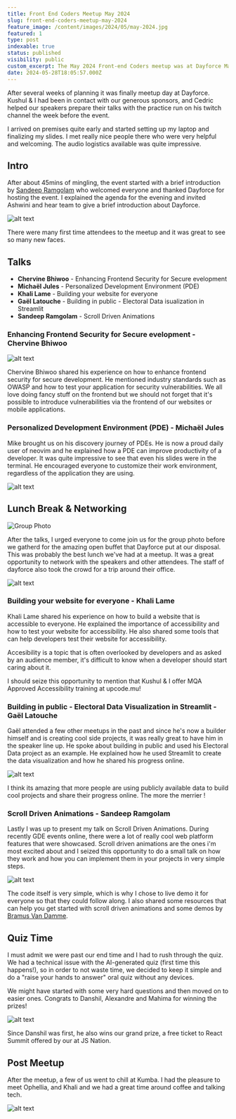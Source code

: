 ```yaml
---
title: Front End Coders Meetup May 2024
slug: front-end-coders-meetup-may-2024
feature_image: /content/images/2024/05/may-2024.jpg
featured: 1
type: post
indexable: true
status: published
visibility: public
custom_excerpt: The May 2024 Front-end Coders meetup was at Dayforce Mauritius. During this event, we discussed Development Environments, Security in frontend, Building in Public, Accesibility and Scroll Driven Animations.
date: 2024-05-28T18:05:57.000Z
---
```


After several weeks of planning it was finally meetup day at Dayforce. Kushul & I had been in contact with our generous sponsors, and Cedric helped our speakers prepare their talks with the practice run on his twitch channel the week before the event.

I arrived on premises quite early and started setting up my laptop and finalizing my slides. I met really nice people there who were very helpful and welcoming. The audio logistics available was quite impressive.

## Intro

After about 45mins of mingling, the event started with a brief introduction by [Sandeep Ramgolam](https://twitter.com/__sun__) who welcomed everyone and thanked Dayforce for hosting the event. I explained the agenda for the evening and invited Ashwini and hear team to give a brief introduction about Dayforce.

![alt text](/content/images/2024/05/image-8.png)

There were many first time attendees to the meetup and it was great to see so many new faces.

## Talks

- **Chervine Bhiwoo** - Enhancing Frontend Security for Secure evelopment
- **Michaël Jules** - Personalized Development Environment (PDE)
- **Khali Lame** - Building your website for everyone
- **Gaël Latouche** - Building in public - Electoral Data isualization in Streamlit
- **Sandeep Ramgolam** - Scroll Driven Animations

### Enhancing Frontend Security for Secure evelopment - Chervine Bhiwoo

![alt text](/content/images/2024/05/image-5.png)

Chervine Bhiwoo shared his experience on how to enhance frontend security for secure development. He mentioned industry standards such as OWASP and how to test your application for security vulnerabilities. We all love doing fancy stuff on the frontend but we should not forget that it's possible to introduce vulnerabilities via the frontend of our websites or mobile applications.

### Personalized Development Environment (PDE) - Michaël Jules

Mike brought us on his discovery journey of PDEs. He is now a proud daily user of neovim and he explained how a PDE can improve productivity of a developer. It was quite impressive to see that even his slides were in the terminal. He encouraged everyone to customize their work environment, regardless of the application they are using.

![alt text](/content/images/2024/05/image-1.png)

## Lunch Break & Networking

![Group Photo](/content/images/2024/05/image.png)

After the talks, I urged everyone to come join us for the group photo before we gatherd for the amazing open buffet that Dayforce put at our disposal. This was probably the best lunch we've had at a meetup. It was a great opportunity to network with the speakers and other attendees. The staff of dayforce also took the crowd for a trip around their office.

![alt text](/content/images/2024/05/image-4.png)

### Building your website for everyone - Khali Lame

Khali Lame shared his experience on how to build a website that is accessible to everyone. He explained the importance of accessibility and how to test your website for accessibility. He also shared some tools that can help developers test their website for accessibility.

Accesibility is a topic that is often overlooked by developers and as asked by an audience member, it's difficult to know when a developer should start caring about it.

I should seize this opportunity to mention that Kushul & I offer MQA Approved Accessibility training at upcode.mu!

### Building in public - Electoral Data Visualization in Streamlit - Gaël Latouche

Gaël attended a few other meetups in the past and since he's now a builder himself and is creating cool side projects, it was really great to have him in the speaker line up. He spoke about building in public and used his Electoral Data project as an example. He explained how he used Streamlit to create the data visualization and how he shared his progress online.

![alt text](/content/images/2024/05/gael-may-meetup-2024.png)

I think its amazing that more people are using publicly available data to build cool projects and share their progress online. The more the merrier !

### Scroll Driven Animations - Sandeep Ramgolam

Lastly I was up to present my talk on Scroll Driven Animations. During recently GDE events online, there were a lot of really cool web platform features that were showcased. Scroll driven animations are the ones i'm most excited about and I seized this opportunity to do a small talk on how they work and how you can implement them in your projects in very simple steps.

![alt text](/content/images/2024/05/image-7.png)

The code itself is very simple, which is why I chose to live demo it for everyone so that they could follow along. I also shared some resources that can help you get started with scroll driven animations and some demos by [Bramus Van Damme](https://www.bram.us/).

## Quiz Time

I must admit we were past our end time and I had to rush through the quiz. We had a technical issue with the AI-generated quiz (first time this happens!), so in order to not waste time, we decided to keep it simple and do a "raise your hands to answer" oral quiz without any devices.

We might have started with some very hard questions and then moved on to easier ones.
Congrats to Danshil, Alexandre and Mahima for winning the prizes!

![alt text](/content/images/2024/05/image-2.png)

Since Danshil was first, he also wins our grand prize, a free ticket to React Summit offered by our at JS Nation.

## Post Meetup

After the meetup, a few of us went to chill at Kumba. I had the pleasure to meet Ophellia, and Khali and we had a great time around coffee and talking tech.

![alt text](/content/images/2024/05/image-3.png)
